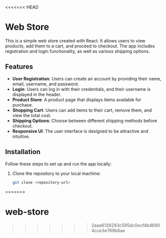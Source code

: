 <<<<<<< HEAD
# Web Store

This is a simple web store created with React. It allows users to view products, add them to a cart, and proceed to checkout. The app includes registration and login functionality, as well as various shipping options.

## Features

- **User Registration**: Users can create an account by providing their name, email, username, and password.
- **Login**: Users can log in with their credentials, and their username is displayed in the header.
- **Product Store**: A product page that displays items available for purchase.
- **Shopping Cart**: Users can add items to their cart, remove them, and view the total cost.
- **Shipping Options**: Choose between different shipping methods before checkout.
- **Responsive UI**: The user interface is designed to be attractive and intuitive.

## Installation

Follow these steps to set up and run the app locally:

1. Clone the repository to your local machine:
   ```bash
   git clone <repository-url>
=======
# web-store
>>>>>>> 2aaa6139293c595dc0ecf4b46904cce3e769b6ae
